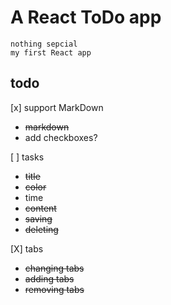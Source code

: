 # A React ToDo app
    nothing sepcial
    my first React app
## todo
 [x] support MarkDown
 - ~~markdown~~
 - add checkboxes?
 
 [ ] tasks
- ~~title~~
- ~~color~~
- time
- ~~content~~
- ~~saving~~
- ~~deleting~~

 [X] tabs
- ~~changing tabs~~
- ~~adding tabs~~
- ~~removing tabs~~
